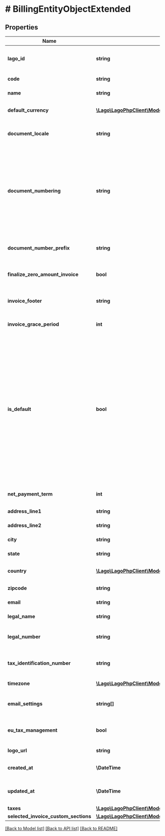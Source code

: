 # # BillingEntityObjectExtended

## Properties

Name | Type | Description | Notes
------------ | ------------- | ------------- | -------------
**lago_id** | **string** | A unique identifier for the billing entity in the Lago application |
**code** | **string** | The unique code of the billing entity |
**name** | **string** | The name of the billing entity |
**default_currency** | [**\Lago\LagoPhpClient\Model\Currency**](Currency.md) | The default currency of the billing entity |
**document_locale** | **string** | The language of the documents generated for this billing entity |
**document_numbering** | **string** | The type of document numbering for this billing entity: - &#x60;per_customer&#x60;: document numbers are unique per customer - &#x60;per_billing_entity&#x60;: document numbers are unique per billing entity |
**document_number_prefix** | **string** | The prefix used in document numbers for this billing entity | [optional]
**finalize_zero_amount_invoice** | **bool** | Whether to finalize invoices with zero amount for this billing entity |
**invoice_footer** | **string** | The footer text to be displayed on invoices for this billing entity | [optional]
**invoice_grace_period** | **int** | The grace period (in days) for invoice finalization |
**is_default** | **bool** | Whether this billing entity is the default billing entity for the organization. Default billing entity will be used as fallback in services if no billing entity is specified when billing_entity is not provided. Default billing entity is the billing entity that will be used to generate invoices if no billing entity is specified when invoice is created. is the oldest active billing entity and this flag cannot be changed | [optional]
**net_payment_term** | **int** | The net payment term (in days) for this billing entity |
**address_line1** | **string** | The first line of the billing address | [optional]
**address_line2** | **string** | The second line of the billing address | [optional]
**city** | **string** | The city of the billing address | [optional]
**state** | **string** | The state of the billing address | [optional]
**country** | [**\Lago\LagoPhpClient\Model\Country**](Country.md) | The country code of the billing address | [optional]
**zipcode** | **string** | The zipcode of the billing address | [optional]
**email** | **string** | The email address of the billing entity | [optional]
**legal_name** | **string** | The legal name of the billing entity | [optional]
**legal_number** | **string** | The legal registration number of the billing entity | [optional]
**tax_identification_number** | **string** | The tax identification number of the billing entity | [optional]
**timezone** | [**\Lago\LagoPhpClient\Model\Timezone**](Timezone.md) | The timezone of the billing entity |
**email_settings** | **string[]** | The email notification settings for this billing entity | [optional]
**eu_tax_management** | **bool** | Whether EU tax management is enabled for this billing entity | [optional]
**logo_url** | **string** | The URL of the billing entity&#39;s logo | [optional]
**created_at** | **\DateTime** | The date and time when the billing entity was created |
**updated_at** | **\DateTime** | The date and time when the billing entity was last updated |
**taxes** | [**\Lago\LagoPhpClient\Model\TaxObject[]**](TaxObject.md) |  | [optional]
**selected_invoice_custom_sections** | [**\Lago\LagoPhpClient\Model\InvoiceCustomSectionObject[]**](InvoiceCustomSectionObject.md) |  | [optional]

[[Back to Model list]](../../README.md#models) [[Back to API list]](../../README.md#endpoints) [[Back to README]](../../README.md)
